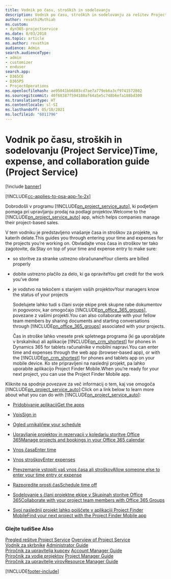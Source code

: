 ```yaml
---
title: Vodnik po času, stroških in sodelovanju
description: Vodnik po času, stroških in sodelovanju za rešitev Project Service
author: revathiMuthiah
ms.custom:
- dyn365-projectservice
ms.date: 8/03/2018
ms.topic: article
ms.author: revathim
audience: Admin
search.audienceType:
- admin
- customizer
- enduser
search.app:
- D365CE
- D365PS
- ProjectOperations
ms.openlocfilehash: ae95041bb6883cd7ae7a779eb6a3cf9741572802
ms.sourcegitcommit: 40f68387f594180af64a5e5c748b6efa188bd300
ms.translationtype: HT
ms.contentlocale: sl-SI
ms.lasthandoff: 05/10/2021
ms.locfileid: "6011796"
---
```

# <a name="time-expense-and-collaboration-guide-project-service"></a><span data-ttu-id="2a456-103">Vodnik po času, stroških in sodelovanju (Project Service)</span><span class="sxs-lookup"><span data-stu-id="2a456-103">Time, expense, and collaboration guide (Project Service)</span></span>

[!include [banner](../includes/psa-now-project-operations.md)]

[!INCLUDE[cc-applies-to-psa-app-1x-2x](../includes/cc-applies-to-psa-app-1x-2x.md)]

<span data-ttu-id="2a456-104">Dobrodošli v programu [!INCLUDE[pn_project_service_auto](../includes/pn-project-service-auto.md)], ki podjetjem pomaga pri upravljanju prodaj na podlagi projektov.</span><span class="sxs-lookup"><span data-stu-id="2a456-104">Welcome to the [!INCLUDE[pn_project_service_auto](../includes/pn-project-service-auto.md)] app, which helps companies manage their project-based sales.</span></span> 
  
 <span data-ttu-id="2a456-105">V tem vodniku je predstavljeno vnašanje časa in stroškov za projekte, na katerih delate.</span><span class="sxs-lookup"><span data-stu-id="2a456-105">This guides you through entering your time and expenses for the projects you’re working on.</span></span> <span data-ttu-id="2a456-106">Obvladajte vnos časa in stroškov ter tako zagotovite, da:</span><span class="sxs-lookup"><span data-stu-id="2a456-106">Stay on top of your time and expense entry to make sure:</span></span>  
  
- <span data-ttu-id="2a456-107">so storitve za stranke ustrezno obračunane</span><span class="sxs-lookup"><span data-stu-id="2a456-107">Your clients are billed properly</span></span>  
  
- <span data-ttu-id="2a456-108">dobite ustrezno plačilo za delo, ki ga opravite</span><span class="sxs-lookup"><span data-stu-id="2a456-108">You get credit for the work you’ve done</span></span>  
  
- <span data-ttu-id="2a456-109">je vodstvo na tekočem s stanjem vaših projektov</span><span class="sxs-lookup"><span data-stu-id="2a456-109">Your managers know the status of your projects</span></span>  
  
  <span data-ttu-id="2a456-110">Sodelujete lahko tudi s člani svoje ekipe prek skupne rabe dokumentov in pogovorov, kar omogočajo [!INCLUDE[pn_office_365_groups](../includes/pn-office-365-groups.md)], povezane z vašimi projekti.</span><span class="sxs-lookup"><span data-stu-id="2a456-110">You can also collaborate with your fellow team members by sharing documents and starting conversations through [!INCLUDE[pn_office_365_groups](../includes/pn-office-365-groups.md)] associated with your projects.</span></span>  
  
  <span data-ttu-id="2a456-111">Čas in stroške lahko vnesete prek spletnega programa (ki ga uporabljate v brskalniku) ali aplikacije [!INCLUDE[pn_crm_shortest](../includes/pn-crm-shortest.md)] for phones in Dynamics 365 for tablets računalnike v mobilni napravi.</span><span class="sxs-lookup"><span data-stu-id="2a456-111">You can enter time and expenses through the web app (browser-based app), or with the [!INCLUDE[pn_crm_shortest](../includes/pn-crm-shortest.md)] for phones and tablets app on your mobile device.</span></span> <span data-ttu-id="2a456-112">Ko ste pripravljeni na naslednji projekt, pa lahko uporabite aplikacijo Project Finder Mobile.</span><span class="sxs-lookup"><span data-stu-id="2a456-112">When you’re ready for your next project, you can use the Project Finder Mobile app.</span></span>  
  
<span data-ttu-id="2a456-113">Kliknite na spodnje povezave za več informacij o tem, kaj vse omogoča [!INCLUDE[pn_project_service_auto](../includes/pn-project-service-auto.md)]:</span><span class="sxs-lookup"><span data-stu-id="2a456-113">Click on a link below to learn more about what you can do with [!INCLUDE[pn_project_service_auto](../includes/pn-project-service-auto.md)]:</span></span>  
  
-   [<span data-ttu-id="2a456-114">Pridobivanje aplikacij</span><span class="sxs-lookup"><span data-stu-id="2a456-114">Get the apps</span></span>](../psa/get-apps.md)  
  
-   [<span data-ttu-id="2a456-115">Vpis</span><span class="sxs-lookup"><span data-stu-id="2a456-115">Sign in</span></span>](../psa/sign-in.md)  
  
-   [<span data-ttu-id="2a456-116">Ogled urnika</span><span class="sxs-lookup"><span data-stu-id="2a456-116">View your schedule</span></span>](../psa/view-schedule.md)  
  
-   [<span data-ttu-id="2a456-117">Upravljanje projektov in rezervacij v koledarju storitve Office 365</span><span class="sxs-lookup"><span data-stu-id="2a456-117">Manage projects and bookings in your Office 365 calendar</span></span>](../psa/manage-project-bookings-office-365-calendar.md)  
  
-   [<span data-ttu-id="2a456-118">Vnos časa</span><span class="sxs-lookup"><span data-stu-id="2a456-118">Enter time</span></span>](../psa/enter-time.md)  
  
-   [<span data-ttu-id="2a456-119">Vnos stroškov</span><span class="sxs-lookup"><span data-stu-id="2a456-119">Enter expenses</span></span>](../psa/enter-expenses.md)  
  
-   [<span data-ttu-id="2a456-120">Prevzemanje vstopiti vaš vnos časa ali stroškov</span><span class="sxs-lookup"><span data-stu-id="2a456-120">Allow someone else to enter your time entry or expense</span></span>](../psa/allow-someone-else-enter-time-entry-expense.md)  
  
-   [<span data-ttu-id="2a456-121">Razporedite prosti čas</span><span class="sxs-lookup"><span data-stu-id="2a456-121">Schedule time off</span></span>](../psa/schedule-time-off.md)  
  
-   [<span data-ttu-id="2a456-122">Sodelovanje s člani projektne ekipe v Skupinah storitve Office 365</span><span class="sxs-lookup"><span data-stu-id="2a456-122">Collaborate with your project team members with Office 365 Groups</span></span>](../psa/collaborate-project-team-members-office-365-groups.md)  
  
-   [<span data-ttu-id="2a456-123">Svoj naslednji projekt lahko poiščete v aplikaciji Project Finder Mobile</span><span class="sxs-lookup"><span data-stu-id="2a456-123">Find your next project with the Project Finder Mobile app</span></span>](../psa/find-next-project-finder-mobile-app.md)  
  
### <a name="see-also"></a><span data-ttu-id="2a456-124">Glejte tudi</span><span class="sxs-lookup"><span data-stu-id="2a456-124">See Also</span></span>  
 <span data-ttu-id="2a456-125">[Pregled rešitve Project Service](../psa/overview.md) </span><span class="sxs-lookup"><span data-stu-id="2a456-125">[Overview of Project Service](../psa/overview.md) </span></span>  
 <span data-ttu-id="2a456-126">[Vodnik za skrbnike](../psa/admin-guide.md) </span><span class="sxs-lookup"><span data-stu-id="2a456-126">[Administrator Guide](../psa/admin-guide.md) </span></span>  
 <span data-ttu-id="2a456-127">[Priročnik za upravitelja kupcev](../psa/account-manager-guide.md) </span><span class="sxs-lookup"><span data-stu-id="2a456-127">[Account Manager Guide](../psa/account-manager-guide.md) </span></span>  
 <span data-ttu-id="2a456-128">[Priročnik za vodje projektov](../psa/project-manager-guide.md) </span><span class="sxs-lookup"><span data-stu-id="2a456-128">[Project Manager Guide](../psa/project-manager-guide.md) </span></span>  
 [<span data-ttu-id="2a456-129">Priročnik za upravitelje virov</span><span class="sxs-lookup"><span data-stu-id="2a456-129">Resource Manager Guide</span></span>](../psa/resource-manager-guide.md)   


[!INCLUDE[footer-include](../includes/footer-banner.md)]